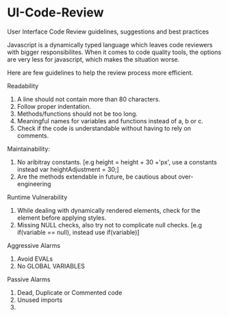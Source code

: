 # UI-Code-Review
User Interface Code Review guidelines, suggestions and best practices

Javascript is a dynamically typed language which leaves code reviewers with bigger responsibilites. When it comes to code quality tools, the options are very less for javascript, which makes the situation worse. 

Here are few guidelines to help the review process more efficient.

Readability

1. A line should not contain more than 80 characters.
2. Follow proper indentation.
3. Methods/functions should not be too long.
4. Meaningful names for variables and functions instead of a, b or c.
5. Check if the code is understandable without having to rely on comments.

Maintainability:

1. No aribitray constants. [e.g height = height + 30 +'px', use a constants instead var heightAdjustment = 30;]
2. Are the methods extendable in future, be cautious about over-engineering


Runtime Vulnerability

1. While dealing with dynamically rendered elements, check for the element before applying styles.
2. Missing NULL checks, also try not to complicate null checks. [e.g if(variable == null), instead use if(variable)]

Aggressive Alarms

1. Avoid EVALs
2. No GLOBAL VARIABLES

Passive Alarms

1. Dead, Duplicate or Commented code
2. Unused imports
3. 
